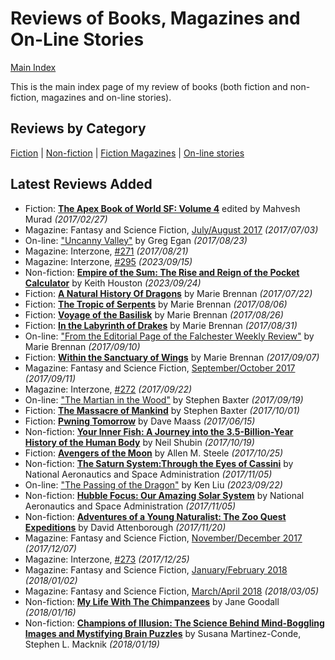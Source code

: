 # Reviews of Books, Magazines and On-Line Stories

[Main Index](../README.md)

This is the main index page of my review of books (both fiction and non-fiction, magazines and on-line stories).

## Reviews by Category

[Fiction](fiction/README.md) | [Non-fiction](nonfiction/README.md) | [Fiction Magazines](magazines/README.md) | [On-line stories](online/README.md)

## Latest Reviews Added
- Fiction: [**The Apex Book of World SF: Volume 4**](fiction/2017/20170227-ApexBookWorldSF4.md) edited by Mahvesh Murad *(2017/02/27)*
- Magazine: Fantasy and Science Fiction, [July/August 2017](magazines/FantasyAndScienceFiction/20170703-FSF201707.md) *(2017/07/03)*
- On-line: ["Uncanny Valley"](online/2017/20170823-UncannyValley.md) by Greg Egan *(2017/08/23)*
- Magazine: Interzone, [#271](magazines/Interzone/20170821-Interzone271.md) *(2017/08/21)*
- Magazine: Interzone, [#295](magazines/Interzone/20230915-Interzone295.md) *(2023/09/15)*
- Non-fiction: [**Empire of the Sum: The Rise and Reign of the Pocket Calculator**](nonfiction/2023/20230924-EmpireSum.md) by Keith Houston *(2023/09/24)*
- Fiction: [**A Natural History Of Dragons**](fiction/2017/20170722-NaturalHistoryDragons.md) by Marie Brennan *(2017/07/22)*
- Fiction: [**The Tropic of Serpents**](fiction/2017/20170806-TropicSerpents.md) by Marie Brennan *(2017/08/06)*
- Fiction: [**Voyage of the Basilisk**](fiction/2017/20170826-VoyageBasilisk.md) by Marie Brennan *(2017/08/26)*
- Fiction: [**In the Labyrinth of Drakes**](fiction/2017/20170831-LabyrinthDrakes.md) by Marie Brennan *(2017/08/31)*
- On-line: ["From the Editorial Page of the Falchester Weekly Review"](online/2017/20170910-EditorialPageFalchesterWeeklyReview.md) by Marie Brennan *(2017/09/10)*
- Fiction: [**Within the Sanctuary of Wings**](fiction/2017/20170907-WithinSantuaryWings.md) by Marie Brennan *(2017/09/07)*
- Magazine: Fantasy and Science Fiction, [September/October 2017](magazines/FantasyAndScienceFiction/20170911-FSF201709.md) *(2017/09/11)*
- Magazine: Interzone, [#272](magazines/Interzone/20170922-Interzone272.md) *(2017/09/22)*
- On-line: ["The Martian in the Wood"](online/2017/20170919-MartianWoods.md) by Stephen Baxter *(2017/09/19)*
- Fiction: [**The Massacre of Mankind**](fiction/2017/20171001-MassacreMankind.md) by Stephen Baxter *(2017/10/01)*
- Fiction: [**Pwning Tomorrow**](fiction/2017/20170615-PwningTomorrow.md) by Dave Maass *(2017/06/15)*
- Non-fiction: [**Your Inner Fish: A Journey into the 3.5-Billion-Year History of the Human Body**](nonfiction/2017/20171019-YourInnerFish.md) by Neil Shubin *(2017/10/19)*
- Fiction: [**Avengers of the Moon**](fiction/2017/20171025-AvengersMoon.md) by Allen M. Steele *(2017/10/25)*
- Non-fiction: [**The Saturn System:Through the Eyes of Cassini**](nonfiction/2017/20171105-SaturnSystemEyesCassini.md) by National Aeronautics and Space Administration *(2017/11/05)*
- On-line: ["The Passing of the Dragon"](online/2023/20230922-PassingDragon.md) by Ken Liu *(2023/09/22)*
- Non-fiction: [**Hubble Focus: Our Amazing Solar System**](nonfiction/2017/20171105-HubbleFocusAmazingSolarSystem.md) by National Aeronautics and Space Administration *(2017/11/05)*
- Non-fiction: [**Adventures of a Young Naturalist: The Zoo Quest Expeditions**](nonfiction/2017/20171120-AdventuresYoungNaturalist.md) by David Attenborough *(2017/11/20)*
- Magazine: Fantasy and Science Fiction, [November/December 2017](magazines/FantasyAndScienceFiction/20171207-FSF201711.md) *(2017/12/07)*
- Magazine: Interzone, [#273](magazines/Interzone/20171225-Interzone273.md) *(2017/12/25)*
- Magazine: Fantasy and Science Fiction, [January/February 2018](magazines/FantasyAndScienceFiction/20180102-FSF201801.md) *(2018/01/02)*
- Magazine: Fantasy and Science Fiction, [March/April 2018](magazines/FantasyAndScienceFiction/20180305-FSF201803.md) *(2018/03/05)*
- Non-fiction: [**My Life With The Chimpanzees**](nonfiction/2018/20180116-LifeChimpanzees.md) by Jane Goodall *(2018/01/16)*
- Non-fiction: [**Champions of Illusion: The Science Behind Mind-Boggling Images and Mystifying Brain Puzzles**](nonfiction/2018/20180119-ChampionsOfIllusion.md) by Susana Martinez-Conde, Stephen L. Macknik *(2018/01/19)*
